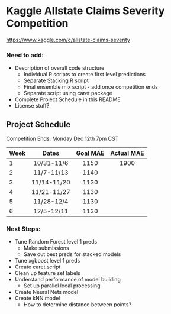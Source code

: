 # Kaggle Allstate Claims Severity Competition

https://www.kaggle.com/c/allstate-claims-severity

### Need to add:
- Description of overall code structure
	- Individual R scripts to create first level predictions
	- Separate Stacking R script
	- Final ensemble mix script - add once competition ends
	- Separate script using caret package
- Complete Project Schedule in this README
- License stuff?

## Project Schedule
Competition Ends: Monday Dec 12th 7pm CST


| Week  |  Dates   |  Goal MAE  | Actual MAE |
| ----- |:--------:|:----------:|:----------:|
| 1     | 10/31-11/6  | 1150       | 1900       |
| 2     | 11/7-11/13  | 1140       |            |
| 3     | 11/14-11/20 | 1130       |            |
| 4     | 11/21-11/27 | 1130       |            |
| 5     | 11/28-12/4  | 1130       |            |
| 6     | 12/5-12/11  | 1130       |            |






### Next Steps:
- Tune Random Forest level 1 preds
	- Make submissions
	- Save out best preds for stacked models
- Tune xgboost level 1 preds
- Create caret script
- Clean up feature set labels
- Understand performance of model building
	- Set up parallel local processing
- Create Neural Nets model
- Create kNN model
	- How to determine distance between points?








